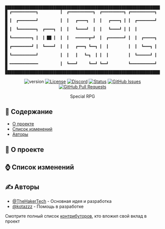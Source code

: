 ```
███████████████████████████████████████████████████████████████████████
█ ┏━━━━━━━━━━━┓          ┃  ┏━━━━━━━━━━━┓  ┏━━━━━━━━━━┓ ┏━━━━━━━━━━━┓ █
█ ┃  ┏━━━━━━━━┛          ┃  ┃   ┏━━━━┓  ┃  ┃   ┏━━━━┓ ┃ ┃  ┏━━━━━━━━┛ █
█ ┃  ┗━━━━━━━━┓  ┏━━━━┓  ┃  ┃   ┗━━━━┛  ┃  ┃   ┗━━━━┛ ┃ ┃  ┃          █
█ ┗━━━━━━━━━┓ ┃  ┃ ██ ┃  ┃  ┃   ━━━━━━┳━┛  ┃  ┏━━━━━━━┛ ┃  ┃  ┏━━━━━┓ █
█ ┏━━━━━━━━━┛ ┃  ┗━━━━┛  ┃  ┃   ┏━━━┓ ┗━━┓ ┃  ┃         ┃  ┃  ┗━━━┓ ┃ █
█ ┗━━━━━━━━━━━┛          ┃  ┃   ┃   ┗━┓  ┃ ┃  ┃         ┃  ┗━━━━━━┛ ┃ █
█ ━━━━━━━━━━━━━          ┃  ┗━━━┛     ┗━━┛ ┗━━┛         ┗━━━━━━━━━━━┛ █
███████████████████████████████████████████████████████████████████████
```

<div align="center">

![version](https://img.shields.io/badge/version-alpha-blue)
[![License](https://img.shields.io/badge/Лицензия-MIT-blue.svg)](/LICENSE)
[![Discord](https://img.shields.io/discord/992780447870357574?logo=discord)]([/LICENSE](https://discord.gg/HjJCwm5))
[![Status](https://img.shields.io/badge/Статус-активно-success.svg)]()
[![GitHub Issues](https://img.shields.io/github/issues/TheHakerTech/Special-RPG.svg)](https://github.com/TheHakerTech/Special-RPG/issues)
[![GitHub Pull Requests](https://img.shields.io/github/issues-pr/TheHakerTech/Special-RPG.svg)](https://github.com/TheHakerTech/Special-RPG/pulls)

</div>

<p align="center"> Special RPG
    <br> 
</p>

## 📝 Содержание

- [О проекте](#about)
- [Список изменений](#changelog)
- [Авторы](#authors)

## 🧐 О проекте <a name = "about"></a>


## ⌚ Список изменений <a name = "changelog"></a>


## ✍️ Авторы <a name = "authors"></a>

- [@TheHakerTech](https://github.com/TheHakerTech) - Основная идея и разработка
- [@kotazzz](https://github.com/kotazzz) - Помощь в разработке

Смотрите полный список [контрибуторов](https://github.com/TheHakerTech/Space-RPG-Test/contributors), кто вложил свой вклад в проект

